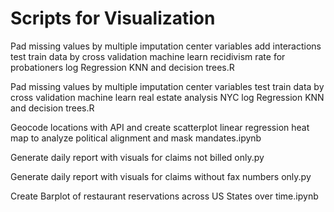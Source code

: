 # Scripts for Visualization
Pad missing values by multiple imputation center variables add interactions test train data by cross validation machine learn recidivism rate for probationers log Regression KNN and decision trees.R

Pad missing values by multiple imputation center variables test train data by cross validation machine learn real estate analysis NYC log Regression KNN and decision trees.R

Geocode locations with API and create scatterplot linear regression heat map to analyze political alignment and mask mandates.ipynb

Generate daily report with visuals for claims not billed only.py

Generate daily report with visuals for claims without fax numbers only.py

Create Barplot of restaurant reservations across US States over time.ipynb

